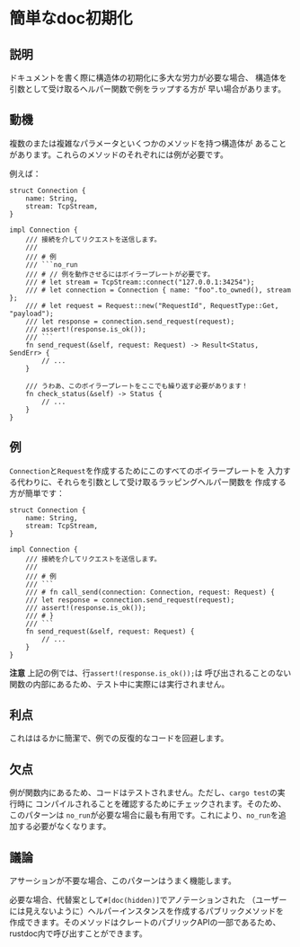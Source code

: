 # 簡単なdoc初期化

## 説明

ドキュメントを書く際に構造体の初期化に多大な労力が必要な場合、
構造体を引数として受け取るヘルパー関数で例をラップする方が
早い場合があります。

## 動機

複数のまたは複雑なパラメータといくつかのメソッドを持つ構造体が
あることがあります。これらのメソッドのそれぞれには例が必要です。

例えば：

````rust,ignore
struct Connection {
    name: String,
    stream: TcpStream,
}

impl Connection {
    /// 接続を介してリクエストを送信します。
    ///
    /// # 例
    /// ```no_run
    /// # // 例を動作させるにはボイラープレートが必要です。
    /// # let stream = TcpStream::connect("127.0.0.1:34254");
    /// # let connection = Connection { name: "foo".to_owned(), stream };
    /// # let request = Request::new("RequestId", RequestType::Get, "payload");
    /// let response = connection.send_request(request);
    /// assert!(response.is_ok());
    /// ```
    fn send_request(&self, request: Request) -> Result<Status, SendErr> {
        // ...
    }

    /// うわあ、このボイラープレートをここでも繰り返す必要があります！
    fn check_status(&self) -> Status {
        // ...
    }
}
````

## 例

`Connection`と`Request`を作成するためにこのすべてのボイラープレートを
入力する代わりに、それらを引数として受け取るラッピングヘルパー関数を
作成する方が簡単です：

````rust,ignore
struct Connection {
    name: String,
    stream: TcpStream,
}

impl Connection {
    /// 接続を介してリクエストを送信します。
    ///
    /// # 例
    /// ```
    /// # fn call_send(connection: Connection, request: Request) {
    /// let response = connection.send_request(request);
    /// assert!(response.is_ok());
    /// # }
    /// ```
    fn send_request(&self, request: Request) {
        // ...
    }
}
````

**注意** 上記の例では、行`assert!(response.is_ok());`は
呼び出されることのない関数の内部にあるため、テスト中に実際には実行されません。

## 利点

これははるかに簡潔で、例での反復的なコードを回避します。

## 欠点

例が関数内にあるため、コードはテストされません。ただし、`cargo test`の実行時に
コンパイルされることを確認するためにチェックされます。そのため、このパターンは
`no_run`が必要な場合に最も有用です。これにより、`no_run`を追加する必要がなくなります。

## 議論

アサーションが不要な場合、このパターンはうまく機能します。

必要な場合、代替案として`#[doc(hidden)]`でアノテーションされた
（ユーザーには見えないように）ヘルパーインスタンスを作成するパブリックメソッドを
作成できます。そのメソッドはクレートのパブリックAPIの一部であるため、
rustdoc内で呼び出すことができます。
